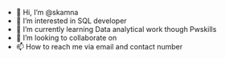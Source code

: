 - 👋 Hi, I’m @skamna
- 👀 I’m interested in SQL developer
- 🌱 I’m currently learning Data analytical work though Pwskills
- 💞️ I’m looking to collaborate on 
- 📫 How to reach me via email and contact number

<!---
skamna/skamna is a ✨ special ✨ repository because its `README.md` (this file) appears on your GitHub profile.
You can click the Preview link to take a look at your changes.
--->
